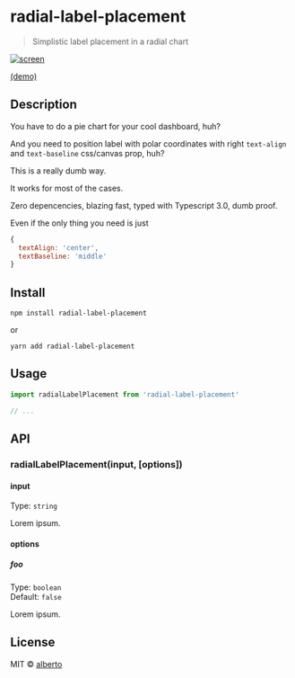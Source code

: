 # radial-label-placement

> Simplistic label placement in a radial chart

[![screen](https://raw.githubusercontent.com/nkint/radial-label-placement/master/screen.png)](http://nkint.github.io/radial-label-placement/)

[(demo)](https://nkint.github.io/radial-label-placement/)

<!-- iframe: https://nkint.github.io/radial-label-placement/ -->

## Description

You have to do a pie chart for your cool dashboard, huh?

And you need to position label with polar coordinates with right `text-align` and `text-baseline` css/canvas prop, huh?

This is a really dumb way.

It works for most of the cases.

Zero depencencies, blazing fast, typed with Typescript 3.0, dumb proof.

Even if the only thing you need is just

```js
{
  textAlign: 'center',
  textBaseline: 'middle'
}
```

## Install

```
npm install radial-label-placement
```

or

```
yarn add radial-label-placement
```

## Usage

```js
import radialLabelPlacement from 'radial-label-placement'

// ...
```

## API

### radialLabelPlacement(input, [options])

#### input

Type: `string`

Lorem ipsum.

#### options

##### foo

Type: `boolean`<br>
Default: `false`

Lorem ipsum.

## License

MIT © [alberto](https://github.com/nkint)
